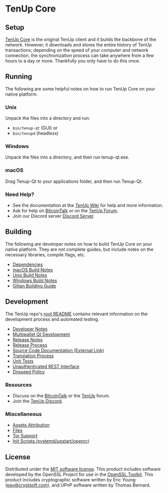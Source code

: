 TenUp Core
=============

Setup
---------------------
[TenUp Core](http://tenup.org/wallet) is the original TenUp client and it builds the backbone of the network. However, it downloads and stores the entire history of TenUp transactions; depending on the speed of your computer and network connection, the synchronization process can take anywhere from a few hours to a day or more. Thankfully you only have to do this once.

Running
---------------------
The following are some helpful notes on how to run TenUp Core on your native platform.

### Unix

Unpack the files into a directory and run:

- `bin/tenup-qt` (GUI) or
- `bin/tenupd` (headless)

### Windows

Unpack the files into a directory, and then run tenup-qt.exe.

### macOS

Drag Tenup-Qt to your applications folder, and then run Tenup-Qt.

### Need Help?

* See the documentation at the [TenUp Wiki](https://github.com/tenup-coin/TenUp/wiki)
for help and more information.
* Ask for help on [BitcoinTalk](https://bitcointalk.org/index.php?topic=1262920.0) or on the [TenUp Forum](http://forum.tenup.org/).
* Join our Discord server [Discord Server](https://discord.tenup.org)

Building
---------------------
The following are developer notes on how to build TenUp Core on your native platform. They are not complete guides, but include notes on the necessary libraries, compile flags, etc.

- [Dependencies](dependencies.md)
- [macOS Build Notes](build-osx.md)
- [Unix Build Notes](build-unix.md)
- [Windows Build Notes](build-windows.md)
- [Gitian Building Guide](gitian-building.md)

Development
---------------------
The TenUp repo's [root README](/README.md) contains relevant information on the development process and automated testing.

- [Developer Notes](developer-notes.md)
- [Multiwallet Qt Development](multiwallet-qt.md)
- [Release Notes](release-notes.md)
- [Release Process](release-process.md)
- [Source Code Documentation (External Link)](https://www.fuzzbawls.pw/tenup/doxygen/)
- [Translation Process](translation_process.md)
- [Unit Tests](unit-tests.md)
- [Unauthenticated REST Interface](REST-interface.md)
- [Dnsseed Policy](dnsseed-policy.md)

### Resources
* Discuss on the [BitcoinTalk](https://bitcointalk.org/index.php?topic=1262920.0) or the [TenUp](http://forum.tenup.org/) forum.
* Join the [TenUp Discord](https://discord.tenup.org).

### Miscellaneous
- [Assets Attribution](assets-attribution.md)
- [Files](files.md)
- [Tor Support](tor.md)
- [Init Scripts (systemd/upstart/openrc)](init.md)

License
---------------------
Distributed under the [MIT software license](/COPYING).
This product includes software developed by the OpenSSL Project for use in the [OpenSSL Toolkit](https://www.openssl.org/). This product includes
cryptographic software written by Eric Young ([eay@cryptsoft.com](mailto:eay@cryptsoft.com)), and UPnP software written by Thomas Bernard.
